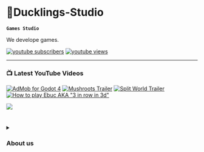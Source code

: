 # 🐤Ducklings-Studio

**`Games Studio`**

We develope games.

   <p align="left">
      <a href="https://www.youtube.com/channel/UC4bGahX85fJYoVTVtk_vhCg">
         <img alt="youtube subscribers" title="Subscribe to my YouTube channel" src="https://custom-icon-badges.demolab.com/youtube/channel/subscribers/UC4bGahX85fJYoVTVtk_vhCg?color=%23E05D44&label=SUBSCRIBE&logo=video&logoColor=white&style=for-the-badge&labelColor=CE4630"/></a> 
      <a href="https://www.youtube.com/channel/UC4bGahX85fJYoVTVtk_vhCg">
         <img alt="youtube views" title="YouTube views" src="https://custom-icon-badges.demolab.com/youtube/channel/views/UC4bGahX85fJYoVTVtk_vhCg?color=%23E1AD0E&logo=eye&logoColor=white&style=for-the-badge&labelColor=C79600"/></a> 
   </p>

---

### 📺 Latest YouTube Videos

<!-- BEGIN YOUTUBE-CARDS -->
[![AdMob for Godot 4](https://ytcards.demolab.com/?id=FAqs3UoJZco&title=AdMob+for+Godot+4&lang=en&background_color=%230d1117&title_color=%23ffffff&stats_color=%23dedede&width=250&duration=151 "AdMob for Godot 4")](www.youtube.com/watch?v=FAqs3UoJZco)
[![Mushroots Trailer](https://ytcards.demolab.com/?id=cO_AHpmIeG4&title=Mushroots+Trailer&lang=en&background_color=%230d1117&title_color=%23ffffff&stats_color=%23dedede&width=250&duration=66  "Mushroots%20Trailer")](https://www.youtube.com/watch?v=cO_AHpmIeG4)
[![Split World Trailer](https://ytcards.demolab.com/?id=GnkO6Va3NJo&title=Split+World+Trailer&lang=en&background_color=%230d1117&title_color=%23ffffff&stats_color=%23dedede&width=250&duration=52 "Split World Trailer")](https://www.youtube.com/watch?v=GnkO6Va3NJo)
[![How to play Ebuc AKA "3 in row in 3d"](https://ytcards.demolab.com/?id=9OV5jzQ5j-4&title=How+to+play+Ebuc?!&lang=en&background_color=%230d1117&title_color=%23ffffff&stats_color=%23dedede&width=250&duration=70 "How to play Ebuc AKA \"3 in row in 3d\"")](https://www.youtube.com/watch?v=9OV5jzQ5j-4)
<!-- END YOUTUBE-CARDS -->

[<img src="https://custom-icon-badges.demolab.com/badge/-Subscribe%20For%20More-red?style=for-the-badge&logo=video&logoColor=white"/>](https://www.youtube.com/channel/UC4bGahX85fJYoVTVtk_vhCg)

#

<details>
 <summary><h3>About us</h3></summary>
   kar

[youtube]: https://www.youtube.com/channel/UC4bGahX85fJYoVTVtk_vhCg
